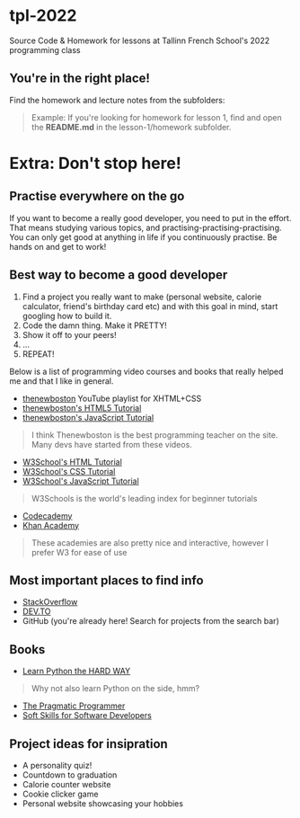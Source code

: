 # tpl-2022
Source Code &amp; Homework for lessons at Tallinn French School's 2022 programming class

## You're in the right place!
Find the homework and lecture notes from the subfolders:
> Example: If you're looking for homework for lesson 1, find and open the **README.md** in the lesson-1/homework subfolder.

# Extra: Don't stop here!
## Practise everywhere on the go
If you want to become a really good developer, you need to put in the effort. That means studying various topics, and practising-practising-practising. You can only get good at anything in life if you continuously practise. Be hands on and get to work!

## Best way to become a good developer
1. Find a project you really want to make (personal website, calorie calculator, friend's birthday card etc) and with this goal in mind, start googling how to build it.
2. Code the damn thing. Make it PRETTY!
3. Show it off to your peers!
4. ...
5. REPEAT!


Below is a list of programming video courses and books that really helped me and that I like in general.
* [thenewboston](https://www.youtube.com/watch?v=cqszz_OfAFQ&list=PLC1322B5A0180C946&ab_channel=thenewboston) YouTube playlist for XHTML+CSS
* [thenewboston\'s HTML5 Tutorial](https://www.youtube.com/watch?v=Mp0f0zTPLec&list=PL081AC329706B2953&ab_channel=thenewboston)
* [thenewboston\'s JavaScript Tutorial](https://www.youtube.com/watch?v=yQaAGmHNn9s&list=PL46F0A159EC02DF82&ab_channel=thenewboston)
> I think Thenewboston is the best programming teacher on the site. Many devs have started from these videos.
* [W3School\'s HTML Tutorial](https://www.w3schools.com/html)
* [W3School\'s CSS Tutorial](https://www.w3schools.com/css/default.asp)
* [W3School\'s JavaScript Tutorial](https://www.w3schools.com/js/default.asp)
> W3Schools is the world's leading index for beginner tutorials
* [Codecademy](https://www.codecademy.com/)
* [Khan Academy](https://www.khanacademy.org/computing/computer-programming/html-css)
> These academies are also pretty nice and interactive, however I prefer W3 for ease of use

## Most important places to find info
* [StackOverflow](https://www.stackoverflow.com)
* [DEV.TO](https://dev.to/)
* GitHub (you're already here! Search for projects from the search bar)

## Books
* [Learn Python the HARD WAY](https://learnpythonthehardway.org/python3/ex0.html)
> Why not also learn Python on the side, hmm?
* [The Pragmatic Programmer](https://www.amazon.com/Pragmatic-Programmer-Journeyman-Master/dp/020161622X)
* [Soft Skills for Software Developers](https://www.amazon.com/Soft-Skills-software-developers-manual/dp/1617292397)

## Project ideas for insipration
* A personality quiz!
* Countdown to graduation
* Calorie counter website
* Cookie clicker game
* Personal website showcasing your hobbies